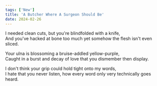 ```yaml
---
tags: ['New']
title: 'A Butcher Where A Surgeon Should Be'
date: 2024-02-26
---
```


I needed clean cuts, but you're blindfolded with a knife,  
And you've hacked at bone too much yet somehow the flesh isn't even sliced.

Your ulna is blossoming a bruise-addled yellow-purple,  
Caught in a burst and decay of love that you dismember then display.

I don't think your grip could hold tight onto my words,  
I hate that you never listen, how every word only very technically goes heard.
